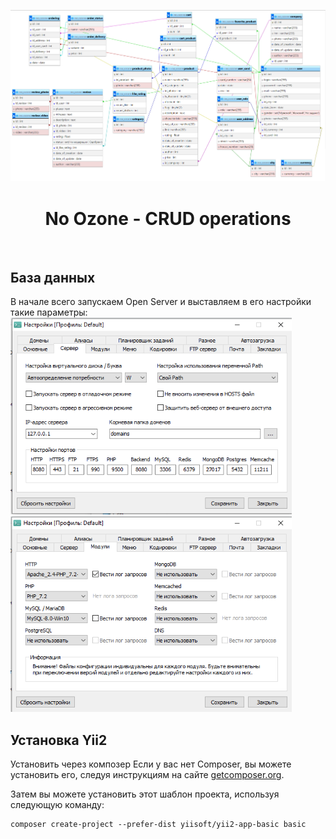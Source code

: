 <p align="center">
    <img src="FOR_READ_ME/DB.png">
    <h1 align="center">No Ozone - CRUD operations</h1>
    <br>
</p>

База данных
------------
В начале всего запускаем Open Server и выставляем в его настройки такие параметры:<br>
<img src="FOR_READ_ME/1.png" width="450px">
<img src="FOR_READ_ME/2.png" width="450px">


Установка Yii2
------------
Установить через композер
Если у вас нет Composer, вы можете установить его, следуя инструкциям на сайте [getcomposer.org](http://getcomposer.org/doc/00-intro.md#installation-nix).

Затем вы можете установить этот шаблон проекта, используя следующую команду:
~~~
composer create-project --prefer-dist yiisoft/yii2-app-basic basic
~~~
